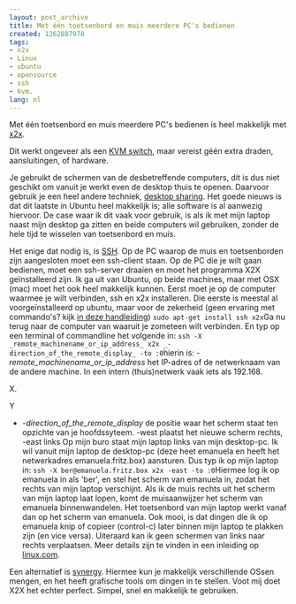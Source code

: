 ```yaml
---
layout: post_archive
title: Met één toetsenbord en muis meerdere PC's bedienen
created: 1262887978
tags:
- x2x
- Linux
- ubuntu
- opensource
- ssh
- kvm.
lang: nl
---
```

Met één toetsenbord en muis meerdere PC's bedienen is heel makkelijk met [x2x](http://x2x.dottedmag.net/).

Dit werkt ongeveer als een [KVM switch](http://nl.wikipedia.org/wiki/KVM-switch), maar vereist géén extra draden, aansluitingen, of hardware.

Je gebruikt de schermen van de desbetreffende computers, dit is dus niet geschikt om vanuit je werkt even de desktop thuis te openen. Daarvoor gebruik je een heel andere techniek, [desktop sharing](http://www.ubuntugeek.com/share-your-ubuntu-desktop-using-remote-desktop.html). Het goede nieuws is dat dit laatste in Ubuntu heel makkelijk is; alle software is al aanwezig hiervoor. De case waar ik dit vaak voor gebruik, is als ik met mijn laptop naast mijn desktop ga zitten en beide computers wil gebruiken, zonder de hele tijd te wisselen van toetsenbord en muis.

Het enige dat nodig is, is [SSH](http://doc.nl.linux.org/HOWTO/Ssh-Getting-Started-NL.html). Op de PC waarop de muis en toetsenborden zijn aangesloten moet een ssh-client staan. Op de PC die je wilt gaan bedienen, moet een ssh-server draaien en moet het programma X2X geïnstalleerd zijn. Ik ga uit van Ubuntu, op beide machines, maar met OSX (mac) moet het ook heel makkelijk kunnen. Eerst moet je op de computer waarmee je wilt verbinden, ssh en x2x installeren. Die eerste is meestal al voorgeïnstalleerd op ubuntu, maar voor de zekerheid (geen ervaring met commando's? kijk [in deze handleiding](https://help.ubuntu.com/community/UsingTheTerminal)) ``sudo apt-get install ssh x2x``Ga nu terug naar de computer van waaruit je zometeen wilt verbinden. En typ op een terminal of commandline het volgende in:   ``ssh -X _remote_machinename_or_ip_address_ x2x _-direction_of_the_remote_display_ -to :0``hierin is:  - _remote_machinename_or_ip_address_ het IP-adres of de netwerknaam van de andere machine. In een intern (thuis)netwerk vaak iets als 192.168.

X.

Y
  - _-direction_of_the_remote_display_ de positie waar het scherm staat ten opzichte van je hoofdssyteem. -west plaatst het nieuwe scherm rechts, -east links
  Op mijn buro staat mijn laptop links van mijn desktop-pc. Ik wil vanuit mijn laptop de desktop-pc (deze heet emanuela en heeft het netwerkadres emanuela.fritz.box) aansturen. Dus typ ik op mijn laptop in:  ``ssh -X ber@emanuela.fritz.box x2x -east -to :0``Hiermee log ik op emanuela in als 'ber', en stel het scherm van emanuela in, zodat het rechts van mijn laptop verschijnt. Als ik de muis rechts uit het scherm van mijn laptop laat lopen, komt de muisaanwijzer het scherm van emanuela binnenwandelen. Het toetsenbord van mijn laptop werkt vanaf dan op het scherm van emanuela. Ook mooi, is dat dingen die ik op emanuela knip of copieer (control-c) later binnen mijn laptop te plakken zijn (en vice versa). Uiteraard kan ik geen schermen van links naar rechts verplaatsen. Meer details zijn te vinden in een inleiding op [linux.com](http://www.linux.com/archive/feature/148824).

Een alternatief is [synergy](http://synergy2.sourceforge.net/). Hiermee kun je makkelijk verschillende OSsen mengen, en het heeft grafische tools om dingen in te stellen. Voot mij doet X2X het echter perfect. Simpel, snel en makkelijk te gebruiken. 
